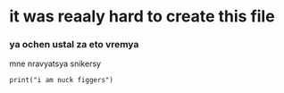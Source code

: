# it was reaaly hard to create this file
### ya ochen ustal za eto vremya
mne nravyatsya snikersy
```
print("i am nuck figgers")
```

